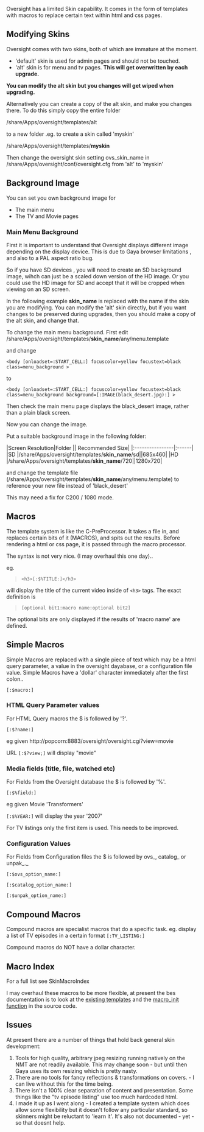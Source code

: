 Oversight has a limited Skin capability.
It comes in the form of templates with macros to replace certain text within html and css pages.



## Modifying Skins ##

Oversight comes with two skins, both of which are immature at the moment.

  * 'default' skin is used for admin pages and should not be touched.
  * 'alt' skin is for menu and tv pages. **This will get overwritten by each upgrade.**

**You can modify the alt skin but you changes will get wiped when upgrading.**

Alternatively you can create a copy of the alt skin, and make you changes there.
To do this simply copy the entire folder

/share/Apps/oversight/templates/alt

to a new folder .eg. to create a skin called 'myskin'

/share/Apps/oversight/templates/**myskin**

Then change the oversight skin setting ovs\_skin\_name in /share/Apps/oversight/conf/oversight.cfg from 'alt' to 'myskin'


## Background Image ##

You can set you own background image for
  * The main menu
  * The TV and Movie pages

### Main Menu Background ###

First it is important to understand that Oversight displays different image depending on the display device. This is due to Gaya browser limitations , and also to a PAL aspect ratio bug.

So if you have SD devices , you will need to create an SD background image, wihch can just be a scaled down version of the HD image. Or you could use the HD image for SD and accept that it will be cropped when viewing on an SD screen.

In the following example **skin\_name** is replaced with the name if the skin you are modifying. You can modify the 'alt' skin directly, but if you want changes to be preserved during upgrades, then you should make a copy of the alt skin, and change that.


To change the main menu background. First edit
/share/Apps/oversight/templates/**skin\_name**/any/menu.template

and change
```
<body [onloadset=:START_CELL:] focuscolor=yellow focustext=black class=menu_background >
```

to
```
<body [onloadset=:START_CELL:] focuscolor=yellow focustext=black class=menu_background background=[:IMAGE(black_desert.jpg):] >
```

Then check the main menu page displays the black\_desert image, rather than a plain black screen.

Now you can change the image.

Put a suitable background image in the following folder:

|Screen Resolution|Folder || Recommended Size|
|:----------------|:------|
|SD               |/share/Apps/oversight/templates/**skin\_name**/sd||685x460|
|HD               |/share/Apps/oversight/templates/**skin\_name**/720||1280x720|

and change the template file (/share/Apps/oversight/templates/**skin\_name**/any/menu.template) to reference your new file instead of 'black\_desert'

This may need a fix for C200 / 1080 mode.


## Macros ##

The template system is like the C-PreProcessor. It takes a file in, and replaces certain bits of it (MACROS), and spits out the results. Before rendering a html or css page, it is passed through the macro processor.

The syntax is not very nice. (I may overhaul this one day)..

eg.
> `<h3>[:$%TITLE:]</h3>`

will display the title of the current video inside of `<h3>` tags. The exact definition is

> `[optional bit1:macro name:optional bit2]`

The optional bits are only displayed if the results of 'macro name' are defined.


## Simple Macros ##

Simple Macros are replaced with a single piece of text which may be a html query parameter, a value in the oversight dayabase, or a configuration file value. Simple Macros have a 'dollar' character immediately after the first colon..

`[:$macro:]`

### HTML Query Parameter values ###

For HTML Query macros the $ is followed by '?'.

`[:$?name:]`

eg given http://popcorn:8883/oversight/oversight.cgi?view=movie

URL `[:$?view;]` will display "movie"

### Media fields (title, file, watched etc) ###

For Fields from the Oversight database the $ is followed by '%'.

`[:$%field:]`

eg given Movie 'Transformers'

`[:$%YEAR:]` will display the year '2007'

For TV listings only the first item is used. This needs to be improved.

### Configuration Values ###


For Fields from Configuration files the $ is followed by ovs_, catalog_ or unpak_._

`[:$ovs_option_name:]`

`[:$catalog_option_name:]`

`[:$unpak_option_name:]`

## Compound Macros ##

Compound macros are specialist macros that do a specific task. eg. display a list of TV episodes in a certain format `[:TV_LISTING:]`

Compound macros do NOT have a dollar character.

## Macro Index ##

For a full list see SkinMacroIndex

I may overhaul these macros to be more flexible, at present the bes documentation is to look at the [existing templates](http://code.google.com/p/oversight/source/browse/#svn/trunk/templates/default/any) and the [macro\_init function](http://code.google.com/p/oversight/source/browse/trunk/src/macro.c) in the source code.

## Issues ##

At present there are a number of things that hold back general skin development:

  1. Tools for high quality, arbitrary  jpeg resizing running natively on the NMT are not readily available. This may change soon - but until then Gaya uses its own resizing which is pretty nasty.
  1. There are no tools for fancy reflections & transformations on covers. - I can live without this for the time being.
  1. There isn't a 100% clear separation of content and presentation. Some things like the "tv episode listing" use too much hardcoded html.
  1. I made it up as I went along - I created a template system which does allow some flexibility but it doesn't follow any particular standard, so skinners might be reluctant to 'learn it'. It's also not documented - yet - so that doesnt help.